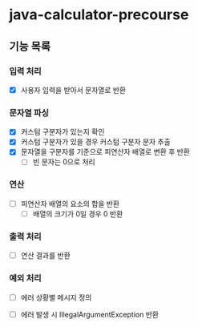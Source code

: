 # java-calculator-precourse

## 기능 목록

### 입력 처리
-[X] 사용자 입력을 받아서 문자열로 반환

### 문자열 파싱
-[X] 커스텀 구분자가 있는지 확인
-[X] 커스텀 구분자가 있을 경우 커스텀 구분자 문자 추출
-[X] 문자열을 구분자를 기준으로 피연산자 배열로 변환 후 반환
  -[ ] 빈 문자는 0으로 처리

### 연산
-[ ] 피연산자 배열의 요소의 합을 반환
  -[ ] 배열의 크기가 0일 경우 0 반환

### 출력 처리
-[ ] 연산 결과를 반환

### 예외 처리
-[ ] 에러 상황별 메시지 정의
-[ ] 에러 발생 시 IllegalArgumentException 반환

